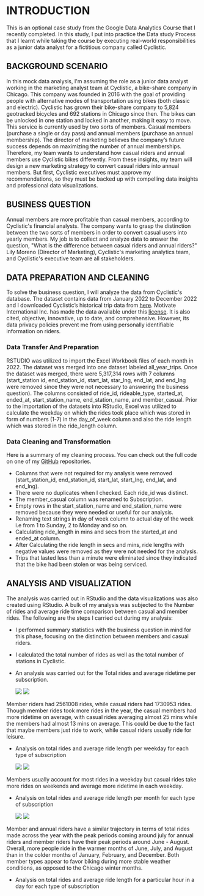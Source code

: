# INTRODUCTION
This is an optional case study from the Google Data Analytics Course that I recently completed. In this study, I put into practice the Data study Process that I learnt while taking the course by executing real-world responsibilities as a junior data analyst for a fictitious company called Cyclistic.


## BACKGROUND SCENARIO
In this mock data analysis, I'm assuming the role as a junior data analyst working in the marketing analyst team at Cyclistic, a bike-share company in Chicago. This company was founded in 2016 with the goal of providing people with alternative modes of transportation using bikes (both classic and electric). Cyclistic has grown their bike-share company to 5,824 geotracked bicycles and 692 stations in Chicago since then. The bikes can be unlocked in one station and locked in another, making it easy to move. This service is currently used by two sorts of members. Casual members (purchase a single or day pass) and annual members (purchase an annual membership). The director of marketing believes the company’s future success depends on maximizing the number of annual memberships. Therefore, my team wants to understand how casual riders and annual members use Cyclistic bikes differently. From these insights, my team will design a new marketing strategy to convert casual riders into annual members. But first, Cyclistic executives must approve my recommendations, so they must be backed up with compelling data insights and professional data visualizations.

## BUSINESS QUESTION
Annual members are more profitable than casual members, according to Cyclistic's financial analysts. The company wants to grasp the distinction between the two sorts of members in order to convert casual users into yearly members. My job is to collect and analyze data to answer the question, "What is the difference between casual riders and annual riders?" Lily Moreno (Director of Marketing), Cyclistic's marketing analytics team, and Cyclistic's executive team are all stakeholders.

## DATA PREPARATION AND CLEANING
To solve the business question, I will analyze the data from Cyclistic's database. The dataset contains data from January 2022 to December 2022 and I downloaded Cyclistic’s historical trip data from [here](https://divvy-tripdata.s3.amazonaws.com/index.html). Motivate International Inc. has made the data available under this [license](https://divvybikes.com/data-license-agreement). It is also cited, objective, innovative, up to date, and comprehensive. However, its data privacy policies prevent me from using personally identifiable information on riders.

### Data Transfer And Preparation
RSTUDIO was utilized to import the Excel Workbook files of each month in 2022. The dataset was merged into one dataset labeled all_year_trips. Once the dataset was merged, there were 5,317,314 rows with 7 columns (start_station id, end_station_id, start_lat, star_lng, end_lat, and end_lng were removed since they were not necessary to answering the business question). The columns consisted of ride_id, rideable_type, started_at, ended_at, start_station_name, end_station_name, and member_casual. Prior to the importation of the datasets into RStudio, Excel was utilized to calculate the weekday on which the rides took place which was stored in form of numbers (1-7) in the day_of_week column and also the ride length which was stored in the ride_length column. 

### Data Cleaning and Transformation
Here is a summary of my cleaning process. You can check out the full code on one of my [GitHub](https://github.com/EmmanuelOrunta/Google-Capstone/blob/main/Capstone%20Script.R) repositories. 

- Columns that were not required for my analysis were removed (start_station_id, end_station_id, start_lat, start_lng, end_lat, and end_lng).
- There were no duplicates when I checked. Each ride_id was distinct.
- The member_casual column was renamed to Subscription.
- Empty rows in the start_station_name and end_station_name were removed because they were needed or useful for our analysis.
- Renaming text strings in day of week column to actual day of the week i.e from 1 to Sunday, 2 to Monday and so on.
- Calculating ride_length in mins and secs from the started_at and ended_at column.
- After Calculating the ride length in secs and mins, ride lengths with negative values were removed as they were not needed for the analysis.
- Trips that lasted less than a minute were eliminated since they indicated that the bike had been stolen or was being serviced.


## ANALYSIS AND VISUALIZATION
The analysis was carried out in RStudio and the data visualizations was also created using RStudio. A bulk of my analysis was subjected to the Number of rides and average ride time comparison between casual and member rides. The following are the steps I carried out during my analysis:

- I performed summary statistics with the business question in mind for this phase, focusing on the distinction between members and casual riders.
- I calculated the total number of rides as well as the total number of stations in Cyclistic.
- An analysis was carried out for the Total rides and average ridetime per subscription.


   ![](Total-Rides-Vs-Subscription.png)     ![](avg_ridetime_subscription.png)

Member riders had 2561008 rides, while casual riders had 1730953 rides. Though member rides took more rides in the year, the casual members had more ridetime on average, with casual rides averaging almost 25 mins while the members had almost 13 mins on average. This could be due to the fact that maybe members just ride to work, while casual riders usually ride for leisure.

- Analysis on total rides and average ride length per weekday for each type of subscription


   ![](total_rides_subscription_perday.png)     ![](avgridetime_subscription_perday.png)

Members usually account for most rides in a weekday but casual rides take more rides on weekends and average more ridetime in each weekday. 

- Analysis on total rides and average ride length per month for each type of subscription


   ![](total_rides_avgridetime_subscription_month.png)     ![](avgridetime_subscription_month.png)

Member and annual riders have a similar trajectory in terms of total rides made across the year with the peak periods coming around july for annual riders and member riders have their peak periods around June - August. Overall, more people ride in the warmer months of June, July, and August than in the colder months of January, February, and December. Both member types appear to favor biking during more stable weather conditions, as opposed to the Chicago winter months.

- Analysis on total rides and average ride length for a particular hour in a day for each type of subscription


